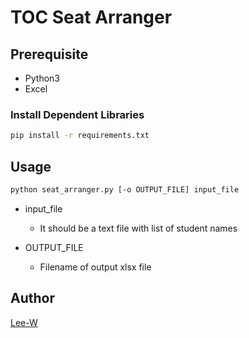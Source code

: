 # TOC Seat Arranger

## Prerequisite
- Python3
- Excel

### Install Dependent Libraries
```sh
pip install -r requirements.txt
```

## Usage

```sh
python seat_arranger.py [-o OUTPUT_FILE] input_file
```

- input\_file
    - It should be a text file with list of student names

- OUTPUT\_FILE
    - Filename of output xlsx file

## Author
[Lee-W](https://github.com/Lee-W)
